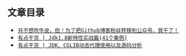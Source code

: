 ## 文章目录
* [`并不想吹牛皮，但！为了把Github博客粉丝转移到公众号，我干了！`](/notes/itstack-demo-any/2019-11-23-并不想吹牛皮，但！为了把Github博客粉丝转移到公众号，我干了！.md)
* [`有点干货 | Jdk1.8新特性实战篇(41个案例)`](/notes/itstack-demo-any/2019-12-10-[有点干货]Jdk1.8新特性实战篇(41个案例).md)
* [`有点干货 | JDK、CGLIB动态代理使用以及源码分析`](/notes/itstack-demo-any/2019-12-21-[有点干货]JDK、CGLIB动态代理使用以及源码分析.md)